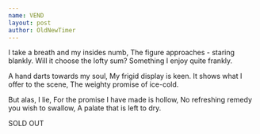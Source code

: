 ```yaml
---
name: VEND
layout: post
author: OldNewTimer
---
```

I take a breath and my insides numb,
The figure approaches - staring blankly.
Will it choose the lofty sum?
Something I enjoy quite frankly.

A hand darts towards my soul,
My frigid display is keen.
It shows what I offer to the scene,
The weighty promise of ice-cold.

But alas, I lie,
For the promise I have made is hollow,
No refreshing remedy you wish to swallow,
A palate that is left to dry.

SOLD OUT
